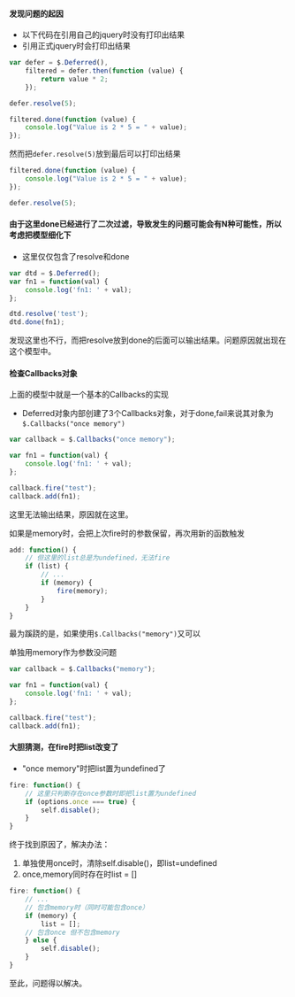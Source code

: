 #### 发现问题的起因

* 以下代码在引用自己的jquery时没有打印出结果
* 引用正式jquery时会打印出结果

```javascript
var defer = $.Deferred(),
    filtered = defer.then(function (value) {
        return value * 2;
    });

defer.resolve(5);

filtered.done(function (value) {
    console.log("Value is 2 * 5 = " + value);
});
```

然而把```defer.resolve(5)```放到最后可以打印出结果

```javascript
filtered.done(function (value) {
    console.log("Value is 2 * 5 = " + value);
});

defer.resolve(5);
```

#### 由于这里done已经进行了二次过滤，导致发生的问题可能会有N种可能性，所以考虑把模型细化下

* 这里仅仅包含了resolve和done

```javascript
var dtd = $.Deferred();
var fn1 = function(val) {
    console.log('fn1: ' + val);
};

dtd.resolve('test');
dtd.done(fn1);
```

发现这里也不行，而把resolve放到done的后面可以输出结果。问题原因就出现在这个模型中。

#### 检查Callbacks对象

上面的模型中就是一个基本的Callbacks的实现

* Deferred对象内部创建了3个Callbacks对象，对于done,fail来说其对象为```$.Callbacks("once memory")```

```javascript
var callback = $.Callbacks("once memory");

var fn1 = function(val) {
    console.log('fn1: ' + val);
};

callback.fire("test");
callback.add(fn1);
```

这里无法输出结果，原因就在这里。

如果是memory时，会把上次fire时的参数保留，再次用新的函数触发

```javascript
add: function() {
    // 但这里的list总是为undefined，无法fire
    if (list) {
        // ...
        if (memory) {
            fire(memory);
        }
    }
}
```

最为蹊跷的是，如果使用```$.Callbacks("memory")```又可以

单独用memory作为参数没问题

```javascript
var callback = $.Callbacks("memory");

var fn1 = function(val) {
    console.log('fn1: ' + val);
};

callback.fire("test");
callback.add(fn1);
```

#### 大胆猜测，在fire时把list改变了

* "once memory"时把list置为undefined了

```javascript
fire: function() {
    // 这里只判断存在once参数时即把list置为undefined
    if (options.once === true) {
        self.disable();
    }
}
```

终于找到原因了，解决办法：

1. 单独使用once时，清除self.disable()，即list=undefined
2. once,memory同时存在时list = []

```javascript
fire: function() {
    // ...
    // 包含memory时（同时可能包含once）
    if (memory) {
        list = [];
    // 包含once 但不包含memory
    } else {
        self.disable();
    }
}
```

至此，问题得以解决。

